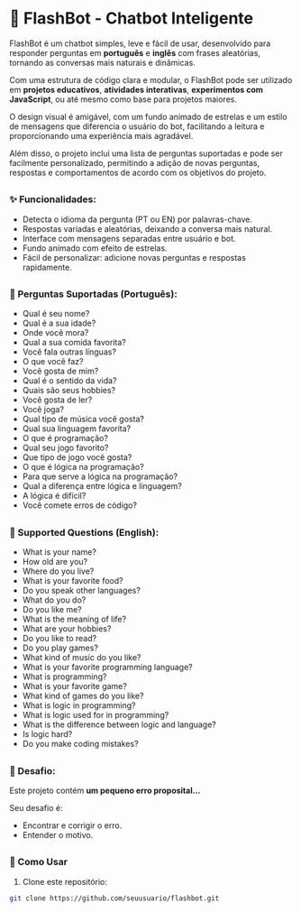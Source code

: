 
# 🤖 FlashBot - Chatbot Inteligente

FlashBot é um chatbot simples, leve e fácil de usar, desenvolvido para responder perguntas em **português** e **inglês** com frases aleatórias, tornando as conversas mais naturais e dinâmicas.

Com uma estrutura de código clara e modular, o FlashBot pode ser utilizado em **projetos educativos**, **atividades interativas**, **experimentos com JavaScript**, ou até mesmo como base para projetos maiores.

O design visual é amigável, com um fundo animado de estrelas e um estilo de mensagens que diferencia o usuário do bot, facilitando a leitura e proporcionando uma experiência mais agradável.

Além disso, o projeto inclui uma lista de perguntas suportadas e pode ser facilmente personalizado, permitindo a adição de novas perguntas, respostas e comportamentos de acordo com os objetivos do projeto.

## 
### ✨ Funcionalidades:

- Detecta o idioma da pergunta (PT ou EN) por palavras-chave.
- Respostas variadas e aleatórias, deixando a conversa mais natural.
- Interface com mensagens separadas entre usuário e bot.
- Fundo animado com efeito de estrelas.
- Fácil de personalizar: adicione novas perguntas e respostas rapidamente.

##
### 📌 Perguntas Suportadas (Português):

- Qual é seu nome?  
- Qual é a sua idade?  
- Onde você mora?  
- Qual a sua comida favorita?  
- Você fala outras línguas?  
- O que você faz?  
- Você gosta de mim?  
- Qual é o sentido da vida?  
- Quais são seus hobbies?  
- Você gosta de ler?  
- Você joga?  
- Qual tipo de música você gosta?  
- Qual sua linguagem favorita?  
- O que é programação?  
- Qual seu jogo favorito?  
- Que tipo de jogo você gosta?  
- O que é lógica na programação?  
- Para que serve a lógica na programação?  
- Qual a diferença entre lógica e linguagem?  
- A lógica é difícil?  
- Você comete erros de código?  

##
### 📌 Supported Questions (English):

- What is your name?  
- How old are you?  
- Where do you live?  
- What is your favorite food?  
- Do you speak other languages?  
- What do you do?  
- Do you like me?  
- What is the meaning of life?  
- What are your hobbies?  
- Do you like to read?  
- Do you play games?  
- What kind of music do you like?  
- What is your favorite programming language?  
- What is programming?  
- What is your favorite game?  
- What kind of games do you like?  
- What is logic in programming?  
- What is logic used for in programming?  
- What is the difference between logic and language?  
- Is logic hard?  
- Do you make coding mistakes?  

##
### 🎯 Desafio:

Este projeto contém **um pequeno erro proposital...**

Seu desafio é:
- Encontrar e corrigir o erro.
- Entender o motivo.

##
### 🚀 Como Usar

1. Clone este repositório:

```bash
git clone https://github.com/seuusuario/flashbot.git
